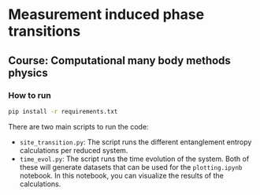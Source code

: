# Measurement induced phase transitions

## Course: Computational many body methods physics

### How to run

```bash
pip install -r requirements.txt
```

There are two main scripts to run the code:

- `site_transition.py`: The script runs the different entanglement entropy calculations per reduced system.
- `time_evol.py`: The script runs the time evolution of the system.
  Both of these will generate datasets that can be used for the `plotting.ipynb` notebook. In this notebook, you can visualize the results of the calculations.
